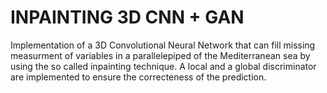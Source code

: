 # INPAINTING 3D CNN + GAN 


Implementation of a 3D Convolutional Neural Network that can fill missing measurment of variables in a parallelepiped of the Mediterranean sea by using the so called inpainting technique.
A local and a global discriminator are implemented to ensure the correcteness of the prediction.
